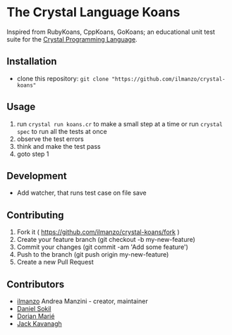 # The Crystal Language Koans

Inspired from RubyKoans, CppKoans, GoKoans; an educational unit test suite for
the [Crystal Programming Language](https://crystal-lang.org/).

## Installation

- clone this repository: `git clone "https://github.com/ilmanzo/crystal-koans"`

## Usage

1. run `crystal run koans.cr` to make a small step at a time 
   or run `crystal spec` to run all the tests at once
2. observe the test errors
3. think and make the test pass
4. goto step 1

## Development

- Add watcher, that runs test case on file save

## Contributing

1. Fork it ( https://github.com/ilmanzo/crystal-koans/fork )
2. Create your feature branch (git checkout -b my-new-feature)
3. Commit your changes (git commit -am 'Add some feature')
4. Push to the branch (git push origin my-new-feature)
5. Create a new Pull Request

## Contributors

- [ilmanzo](https://github.com/ilmanzo) Andrea Manzini - creator, maintainer
- [Daniel Sokil](https://github.com/s0kil)
- [Dorian Marié](https://github.com/dorianmariefr)
- [Jack Kavanagh](https://github.com/jackkav)